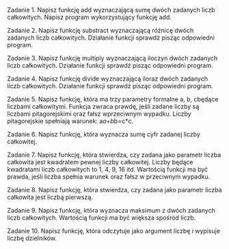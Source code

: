 Zadanie 1.
Napisz funkcję add wyznaczającą sumę dwóch zadanych liczb całkowitych. Napisz program wykorzystujący funkcję add.

Zadanie 2.
Napisz funkcję substract wyznaczającą różnicę dwóch zadanych liczb całkowitych. Działanie funkcji sprawdź pisząc odpowiedni program.

Zadanie 3.
Napisz funkcję multiply wyznaczającą iloczyn dwóch zadanych liczb całkowitych. Działanie funkcji sprawdź pisząc odpowiedni program.

Zadanie 4.
Napisz funkcję divide wyznaczającą iloraz dwóch zadanych liczb całkowitych. Działanie funkcji sprawdź pisząc odpowiedni program.

Zadanie 5.
Napisz funkcję, która ma trzy parametry formalne a, b, cbędące liczbami całkowitymi. Funkcja zwraca prawdę, jeśli zadane liczby są 
liczbami pitagorejskimi oraz fałsz wprzeciwnym wypadku. Liczby pitagorejskie spełniają warunek: a*a+b*b=c*c.

Zadanie 6.
Napisz funkcję, która wyznacza sumę cyfr zadanej liczby całkowitej.

Zadanie 7.
Napisz funkcję, która stwierdza, czy zadana jako parametr liczba całkowita jest kwadratem pewnej liczby całkowitej.  Liczby będące 
kwadratami liczb całkowitych to 1, 4, 9, 16 itd. Wartością funkcji ma być prawda, jeśli liczba spełnia warunek oraz fałsz w przeciwnym
wypadku.

Zadanie 8.
Napisz funkcję, która stwierdza, czy zadana jako parametr liczba całkowita jest liczbą pierwszą.

Zadanie 9.
Napisz funkcję, która wyznacza maksimum z dwóch zadanych liczb całkowitych. Wartością funkcji ma być większa spośród liczb.

Zadanie 10.
Napisz funkcję, która odczytuje jako argument liczbę i wypisuje liczbę dzielników.
